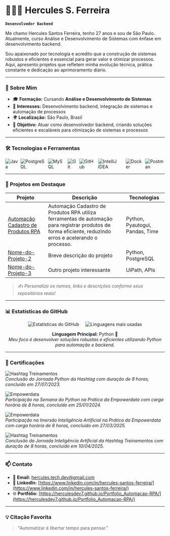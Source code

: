 # 👨🏻‍💻 Hercules S. Ferreira

**`Desenvolvedor Backend`**

Me chamo Hercules Santos Ferreira, tenho 27 anos e sou de São Paulo.
Atualmente, curso Análise e Desenvolvimento de Sistemas com ênfase em desenvolvimento backend.

Sou apaixonado por tecnologia e acredito que a construção de sistemas robustos e eficientes é essencial para gerar valor e otimizar processos. Aqui, apresento projetos que refletem minha evolução técnica, prática constante e dedicação ao aprimoramento diário.

---

### 🧾 Sobre Mim

* 🎓 **Formação:** Cursando **Análise e Desenvolvimento de Sistemas**
* 🧠 **Interesses:** Desenvolvimento backend, integração de sistemas e automação de processos
* 🌍 **Localização:** São Paulo, Brasil
* 💼 **Objetivo:** Atuar como desenvolvedor backend, criando soluções eficientes e escaláveis para otimização de sistemas e processos

---

### 🛠️ Tecnologias e Ferramentas

<div style="display: flex; gap: 8px; flex-wrap: nowrap; overflow-x: auto; align-items: center;">

  <!-- linguagens e frameworks backend -->
  <img src="https://img.shields.io/badge/-Java-007396?style=for-the-badge&logo=java&logoColor=white" alt="Java">

  <!-- bancos de dados -->
  <img src="https://img.shields.io/badge/-PostgreSQL-336791?style=for-the-badge&logo=postgresql&logoColor=white" alt="PostgreSQL">
  <img src="https://img.shields.io/badge/-MySQL-4479A1?style=for-the-badge&logo=mysql&logoColor=white" alt="MySQL">

  <!-- versionamento e IDE -->
  <img src="https://img.shields.io/badge/-Git-F05032?style=for-the-badge&logo=git&logoColor=white" alt="Git">
  <img src="https://img.shields.io/badge/-GitHub-181717?style=for-the-badge&logo=github&logoColor=white" alt="GitHub">
  <img src="https://img.shields.io/badge/-IntelliJ%20IDEA-000000?style=for-the-badge&logo=intellij-idea&logoColor=white" alt="IntelliJ IDEA">

  <!-- automação e integração -->
  <img src="https://img.shields.io/badge/-Docker-2496ED?style=for-the-badge&logo=docker&logoColor=white" alt="Docker">
  <img src="https://img.shields.io/badge/-Postman-FF6C37?style=for-the-badge&logo=postman&logoColor=white" alt="Postman">

</div>


---

### 🚀 Projetos em Destaque

| Projeto | Descrição | Tecnologias |
|--------|-----------|-------------|
| [Automação Cadastro de Produtos RPA](https://github.com/HerculesDEV7/Projeto-Automacao-de-Cadastro-de-Produtos) | Automação Cadastro de Produtos RPA utiliza ferramentas de automação para registrar produtos de forma eficiente, reduzindo erros e acelerando o processo. | Python, Pyautogui, Pandas, Time |
| [Nome-do-Projeto-2](https://github.com/HerculesDEV7/Nome-do-Projeto-2) | Breve descrição do projeto | Python, PostgreSQL |
| [Nome-do-Projeto-3](https://github.com/HerculesDEV7/Nome-do-Projeto-3) | Outro projeto interessante | UiPath, APIs |

> ✍️ *Personalize os nomes, links e descrições conforme seus repositórios reais!*

---

### 📊 Estatísticas do GitHub

<div style="display: flex; justify-content: center; gap: 20px; flex-wrap: wrap;">
  <img src="https://github-readme-stats.vercel.app/api?username=HerculesDEV7&show_icons=true&theme=tokyonight&locale=pt-br&title_color=58A6FF&text_color=C9D1D9&icon_color=79C0FF" alt="Estatísticas do GitHub" />
  <img src="https://github-readme-stats.vercel.app/api/top-langs/?username=HerculesDEV7&layout=compact&theme=tokyonight&title_color=58A6FF&text_color=C9D1D9&locale=pt-br" alt="Linguagens mais usadas" />
</div>

<p align="center">
  <strong>Linguagem Principal:</strong> Python 🐍<br>
  <em>Meu foco é desenvolver soluções robustas e eficientes utilizando Python para automação e backend.</em>
</p>

---

### 📜 Certificações

![Hashtag Treinamentos](https://img.shields.io/badge/-Jornada%20Python%20Hashtag%20Treinamentos-blue?style=flat-square&logo=python)  
*Conclusão do Jornada Python da Hashtag com duração de 8 horas, concluído em 27/07/2023.*

![Empowerdata](https://img.shields.io/badge/-Semana%20do%20Python%20na%20Prática%20Empowerdata-green?style=flat-square&logo=python)  
*Participação na Semana do Python na Prática da Empowerdata com carga horária de 8 horas, concluído em 25/01/2024.*

![Empowerdata](https://img.shields.io/badge/-Imersão%20Inteligência%20Artificial%20na%20Prática%20Empowerdata-purple?style=flat-square&logo=artificial-intelligence)  
*Participação na Imersão Inteligência Artificial na Prática da Empowerdata com carga horária de 8 horas, concluído em 27/03/2025.*

![Hashtag Treinamentos](https://img.shields.io/badge/-Jornada%20Inteligência%20Artificial%20Hashtag%20Treinamentos-blue?style=flat-square&logo=artificial-intelligence)  
*Conclusão da Jornada Inteligência Artificial da Hashtag Treinamentos com duração de 8 horas, concluído em 10/04/2025.*

---

### 📫 Contato

- 📧 **Email:** [hercules.tech.dev@gmail.com](mailto:hercules.tech.dev@gmail.com)  
- 💼 **LinkedIn:** [https://www.linkedin.com/in/hercules-santos-ferreira/](https://www.linkedin.com/in/hercules-santos-ferreira/)  
- 🌐 **Portfólio:** [https://herculesdev7.github.io/Portfolio_Automacao-RPA/](https://herculesdev7.github.io/Portfolio_Automacao-RPA/)  

---

### 💡 Citação Favorita

> "Automatizar é libertar tempo para pensar."
